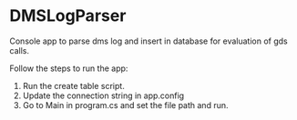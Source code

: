 DMSLogParser
============

Console app to parse dms log and insert in database for evaluation of gds calls.

Follow the steps to run the app:
1) Run the create table script.
2) Update the connection string in app.config
3) Go to Main in program.cs and set the file path and run.
